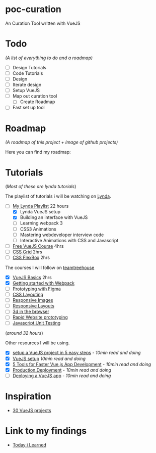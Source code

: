 # poc-curation

An Curation Tool written with VueJS

# Todo

_(A list of everything to do and a roadmap)_

- [ ] Design Tutorials
- [ ] Code Tutorials
- [ ] Design
- [ ] Iterate design
- [ ] Setup VueJS
- [ ] Map out curation tool
  - [ ] Create Roadmap
- [ ] Fast set up tool

# Roadmap

_(A roadmap of this project + Image of github projects)_

Here you can find my roadmap:

[]()

# Tutorials

(_Most of these are lynda tutorials_)

The playlist of tutorials i will be watching on [Lynda](https://lynda.com).

- [ ] [My Lynda Playlist](https://www.lynda.com/MyPlaylists?playlistId=18296483) 22 hours
  - [x] Lynda VueJS setup
  - [x] Building an interface with VueJS
  - [ ] Learning webpack 3
  - [ ] CSS3 Animations
  - [ ] Mastering webdeveloper interview code
  - [ ] Interactive Animations with CSS and Javascript
- [ ] [Free VueJS Course](https://scrimba.com/g/glearnvue) 4hrs
- [ ] [CSS Grid](https://scrimba.com/g/gR8PTE) 2hrs
- [ ] [CSS FlexBox](https://scrimba.com/g/gflexbox) 2hrs

The courses I will follow on [teamtreehouse](https://teamtreehouse.com)

- [x] [VueJS Basics](https://teamtreehouse.com/library/vuejs-basics) 2hrs
- [x] [Getting started with Webpack](https://teamtreehouse.com/library/getting-started-with-webpack-1)
- [ ] [Prototyping with Figma](https://teamtreehouse.com/library/prototyping-with-figma)
- [ ] [CSS Layouting](https://teamtreehouse.com/library/css-layout-basics)
- [ ] [Responsive Images](https://teamtreehouse.com/library/responsive-images)
- [ ] [Responsive Layouts](https://teamtreehouse.com/library/responsive-layouts)
- [ ] [3d in the browser](https://teamtreehouse.com/library/3d-in-the-browser)
- [ ] [Rapid Website prototyping](https://teamtreehouse.com/library/rapid-website-prototyping)
- [ ] [Javascript Unit Testing](https://teamtreehouse.com/library/javascript-unit-testing)

(_around 32 hours_)

Other resources I will be using.

- [x] [setup a VueJS project in 5 easy steps](https://medium.com/@subodhgarg/how-to-set-up-vue-js-project-in-5-easy-steps-using-vue-cli-669b1aea518b) - _10min read and doing_
- [x] [VueJS setup](https://cli.vuejs.org/guide/creating-a-project.html) _10min read and doing_
- [x] [5 Tools for Faster Vue.js App Development](https://blog.bitsrc.io/5-tools-for-faster-vue-js-app-development-ad7eda1ee6a8) - _10min read and doing_
- [x] [Production Deployment](https://vuejs.org/v2/guide/deployment.html) - _10min read and doing_
- [ ] [Deploying a VueJS app](https://medium.com/netscape/deploying-a-vue-js-2-x-app-to-heroku-in-5-steps-tutorial-a69845ace489) - _10min read and doing_

# Inspiration

- [30 VueJS projects](https://medium.mybridge.co/30-amazing-vue-js-open-source-projects-for-the-past-year-v-2018-d39a0d019bb7)

# Link to my findings

- [Today i Learned](TIL.md)
